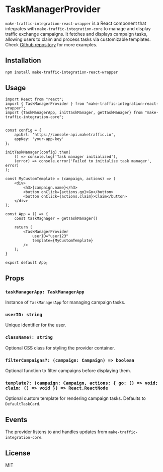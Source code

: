 # TaskManagerProvider

`make-traffic-integration-react-wrapper` is a React component that integrates with `make-traffic-integration-core` 
to manage and display traffic exchange campaigns. It fetches and displays campaign tasks, allowing users to claim and 
process tasks via customizable templates.
Check [Github repository](https://github.com/koltsov-iv/make-traffic-integration-lib) for more examples.


## Installation

```sh
npm install make-traffic-integration-react-wrapper
```

## Usage

```tsx
import React from "react";
import { TaskManagerProvider } from "make-traffic-integration-react-wrapper";
import {TaskManagerApp, initTaskManager, getTaskManager} from "make-traffic-integration-core";


const config = {
    apiUrl: 'https://console-api.maketraffic.io',
    appKey: 'your-app-key'
};

initTaskManager(config).then(
    () => console.log('Task manager initialized'),
    (error) => console.error('Failed to initialize task manager', error)
);

const MyCustomTemplate = (campaign, actions) => (
    <div>
        <h3>{campaign.name}</h3>
        <button onClick={actions.go}>Go</button>
        <button onClick={actions.claim}>Claim</button>
    </div>
);

const App = () => {
    const taskMagnager = getTaskManager()
    
    return (
        <TaskManagerProvider
            userID="user123"
            template={MyCustomTemplate}
        />
    );
}

export default App;
```

## Props

### `taskManagerApp: TaskManagerApp`
Instance of `TaskManagerApp` for managing campaign tasks.

### `userID: string`
Unique identifier for the user.

### `className?: string`
Optional CSS class for styling the provider container.

### `filterCampaigns?: (campaign: Campaign) => boolean`
Optional function to filter campaigns before displaying them.

### `template?: (campaign: Campaign, actions: { go: () => void; claim: () => void }) => React.ReactNode`
Optional custom template for rendering campaign tasks. Defaults to `DefaultTaskCard`.

## Events

The provider listens to and handles updates from `make-traffic-integration-core`.

## License
MIT

